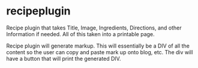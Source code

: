 # recipeplugin
Recipe plugin that takes Title, Image, Ingredients, Directions, and other Information if needed.
All of this taken into a printable page.

Recipe plugin will generate markup. This will essentially be a DIV of all the content so the user can copy and paste mark up onto blog, etc. The div will have a button that will print the generated DIV.
